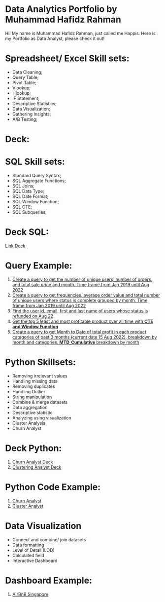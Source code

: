 # Data Analytics Portfolio by Muhammad Hafidz Rahman
Hi! My name is Muhammad Hafidz Rahman, just called me Happis. Here is my Portfolio as Data Analyst, please check it out!

# Spreadsheet/ Excel Skill sets:
* Data Cleaning;
* Query Table;
* Pivot Table;
* Vlookup;
* Hlookup;
* IF Statement;
* Descriptive Statistics;
* Data Visualization;
* Gathering Insights;
* A/B Testing;

# Deck:

# SQL Skill sets:
* Standard Query Syntax;
* SQL Aggregate Functions;
* SQL Joins;
* SQL Data Type;
* SQL Date Format;
* SQL Window Function;
* SQL CTE;
* SQL Subqueries;

# Deck SQL:
[Link Deck](https://docs.google.com/presentation/d/11bfNNRJmBHCA94PqyCjbiRBlxWHTrALZLomsaOzG5oE/edit?usp=sharing)

# Query Example:
1. [Create a query to get the number of unique users, number of orders, and total sale price and month. Time frame from Jan 2019 until Aug 2022](https://console.cloud.google.com/bigquery?sq=489260454238:80204e2ec36a49e2a37253d93c3eeca4)
2. [Create a query to get frequencies, average order value and total number of unique users where status is complete grouped by month. Time frame from Jan 2019 until Aug 2022](https://console.cloud.google.com/bigquery?sq=489260454238:4767f0d9dbee4fc78724978652f13e6e)
3. [Find the user id, email, first and last name of users whose status is refunded on Aug 22](https://console.cloud.google.com/bigquery?sq=489260454238:b6360ed41db64efab1c7e646991095b9)
4. [Get the top 5 least and most profitable product over all time with **CTE and Window Function**](https://console.cloud.google.com/bigquery?sq=489260454238:9e1bd59f25f6420f8fa386556deca5b6)
5. [Create a query to get Month to Date of total profit in each product categories of past 3 months (current date 15 Aug 2022), breakdown by month and categories. **MTD_Cumulative** breakdown by month](https://console.cloud.google.com/bigquery?sq=489260454238:71a6874d659a4169bc7e222b7d9222d3)

# Python Skillsets:
* Removing irrelevant values
* Handling missing data
* Removing duplicates
* Handling Outlier
* String manipulation
* Combine & merge datasets
* Data aggregation
* Descriptive statistic
* Analyzing using visualization
* Cluster Analysis
* Churn Analyst

# Deck Python:
1. [Churn Analyst Deck](https://docs.google.com/presentation/d/1Uexu7SWJ7XOGcElcr40GyqJwrF8JXul4sWpB5mEmu3A/edit?usp=sharing)
2. [Clustering Analyst Deck](https://docs.google.com/presentation/d/16gU7xDTgqxPp2JczMLwiWbVVL4Y4rcZZgYZ7yn9sy5Y/edit?usp=sharing)

# Python Code Example:
1. [Churn Analyst](https://colab.research.google.com/drive/1g-oQshzpPI4cEjPmRFAFgIqCqE2SIWTT?usp=sharing)
2. [Cluster Analyst](https://colab.research.google.com/drive/1rIM8sir0tdnoLXmCs_hdIsaA3pAzHF6p?usp=sharing)

# Data Visualization
* Connect and combine/ join datasets
* Data formatting
* Level of Detail (LOD)
* Calculated field
* Interactive Dashboard

# Dashboard Example:
1. [AirBnB Singapore](https://public.tableau.com/app/profile/muhammad.hafidz.rahman/viz/W10W11_MuhammadHafidzRahman_Intermediate/Dashboard1)
